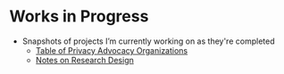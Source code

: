 # Works in Progress
- Snapshots of projects I’m currently working on as they're completed
	- [Table of Privacy Advocacy Organizations](the-privacy-advocates)
	- [Notes on Research Design](resarch-design)